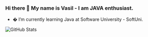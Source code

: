 ### Hi there 👋 My name is Vasil - I am JAVA enthusiast.




- � I’m currently learning Java at Software University - SoftUni.

![GitHub Stats](https://github-readme-stats.vercel.app/api?username=VasilKostadinov1&theme=radical)

